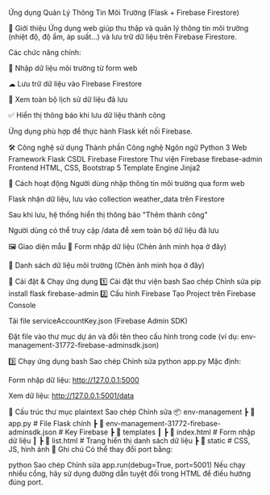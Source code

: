 Ứng dụng Quản Lý Thông Tin Môi Trường
(Flask + Firebase Firestore)

📌 Giới thiệu
Ứng dụng web giúp thu thập và quản lý thông tin môi trường (nhiệt độ, độ ẩm, áp suất...) và lưu trữ dữ liệu trên Firebase Firestore.

Các chức năng chính:

📝 Nhập dữ liệu môi trường từ form web

☁ Lưu trữ dữ liệu vào Firebase Firestore

📄 Xem toàn bộ lịch sử dữ liệu đã lưu

✅ Hiển thị thông báo khi lưu dữ liệu thành công

Ứng dụng phù hợp để thực hành Flask kết nối Firebase.

🛠 Công nghệ sử dụng
Thành phần	Công nghệ
Ngôn ngữ	Python 3
Web Framework	Flask
CSDL	Firebase Firestore
Thư viện Firebase	firebase-admin
Frontend	HTML, CSS, Bootstrap 5
Template Engine	Jinja2

🧠 Cách hoạt động
Người dùng nhập thông tin môi trường qua form web

Flask nhận dữ liệu, lưu vào collection weather_data trên Firestore

Sau khi lưu, hệ thống hiển thị thông báo "Thêm thành công"

Người dùng có thể truy cập /data để xem toàn bộ dữ liệu đã lưu

🖼 Giao diện mẫu
🔹 Form nhập dữ liệu
(Chèn ảnh minh họa ở đây)

🔹 Danh sách dữ liệu môi trường
(Chèn ảnh minh họa ở đây)

🚀 Cài đặt & Chạy ứng dụng
1️⃣ Cài đặt thư viện
bash
Sao chép
Chỉnh sửa
pip install flask firebase-admin
2️⃣ Cấu hình Firebase
Tạo Project trên Firebase Console

Tải file serviceAccountKey.json (Firebase Admin SDK)

Đặt file vào thư mục dự án và đổi tên theo cấu hình trong code
(ví dụ: env-management-31772-firebase-adminsdk.json)

3️⃣ Chạy ứng dụng
bash
Sao chép
Chỉnh sửa
python app.py
Mặc định:

Form nhập dữ liệu: http://127.0.0.1:5000

Xem dữ liệu: http://127.0.0.1:5001/data

📂 Cấu trúc thư mục
plaintext
Sao chép
Chỉnh sửa
📦 env-management
 ┣ 📜 app.py                # File Flask chính
 ┣ 📜 env-management-31772-firebase-adminsdk.json  # Key Firebase
 ┣ 📂 templates
 ┃ ┣ 📜 index.html          # Form nhập dữ liệu
 ┃ ┣ 📜 list.html           # Trang hiển thị danh sách dữ liệu
 ┣ 📂 static                # CSS, JS, hình ảnh
📌 Ghi chú
Có thể thay đổi port bằng:

python
Sao chép
Chỉnh sửa
app.run(debug=True, port=5001)
Nếu chạy nhiều cổng, hãy sử dụng đường dẫn tuyệt đối trong HTML để điều hướng đúng port.

